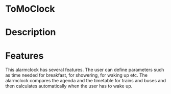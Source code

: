 # ToMoClock
# Description
# Features
This alarmclock has several features. The user can define parameters such as time needed for breakfast, for showering, for waking up etc.
The alarmclock compares the agenda and the timetable for trains and buses and then calculates automatically when the user has to wake up. 
